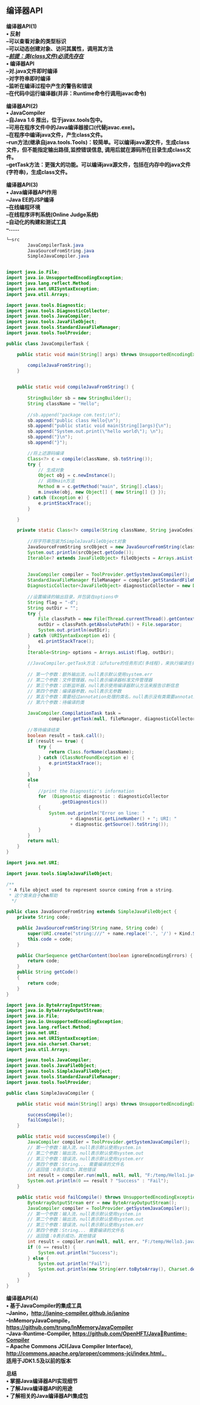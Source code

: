 ## 编译器API

**编译器API(1)**  
**• 反射**  
**–可以查看对象的类型标识**  
**–可以动态创建对象、访问其属性，调用其方法**  
**–<u>*前提：类(class文件)必须先存在*</u>**  
**• 编译器API**  
**–对.java文件即时编译**  
**–对字符串即时编译**  
**–监听在编译过程中产生的警告和错误**  
**–在代码中运行编译器(并非：Runtime命令行调用javac命令)**  



**编译器API(2)**  
**• JavaCompiler**  
**–自Java 1.6 推出，位于javax.tools包中。**  
**–可用在程序文件中的Java编译器接口(代替javac.exe)。**  
**–在程序中编译java文件，产生class文件。**  
**–run方法(继承自java.tools.Tools)：较简单。可以编译java源文件，生成class文件，但不能指定输出路径,监控错误信息, 调用后就在源码所在目录生成class文件。**  
**–getTask方法：更强大的功能。可以编译java源文件，包括在内存中的java文件(字符串)，生成class文件。**  



**编译器API(3)**  
**• Java编译器API作用**  
**–Java EE的JSP编译**  
**–在线编程环境**  
**–在线程序评判系统(Online Judge系统)**  
**–自动化的构建和测试工具**  
**–……**  



```java
└─src
        JavaCompilerTask.java
        JavaSourceFromString.java
        SimpleJavaCompiler.java
```

```java

import java.io.File;
import java.io.UnsupportedEncodingException;
import java.lang.reflect.Method;
import java.net.URISyntaxException;
import java.util.Arrays;

import javax.tools.Diagnostic;
import javax.tools.DiagnosticCollector;
import javax.tools.JavaCompiler;
import javax.tools.JavaFileObject;
import javax.tools.StandardJavaFileManager;
import javax.tools.ToolProvider;

public class JavaCompilerTask {

	public static void main(String[] args) throws UnsupportedEncodingException {

		compileJavaFromString();
	}

	
	public static void compileJavaFromString() {
		
		StringBuilder sb = new StringBuilder();
		String className = "Hello";
		
		//sb.append("package com.test;\n");
		sb.append("public class Hello{\n");
		sb.append("public static void main(String[]args){\n");
		sb.append("System.out.print(\"hello world\"); \n");
		sb.append("}\n");
		sb.append("}");

		//将上述源码编译
		Class<?> c = compile(className, sb.toString());
		try {
			// 生成对象
			Object obj = c.newInstance();
			// 调用main方法
			Method m = c.getMethod("main", String[].class);
			m.invoke(obj, new Object[] { new String[] {} });
		} catch (Exception e) {
			e.printStackTrace();
		}

	}

	private static Class<?> compile(String className, String javaCodes) {
		
		//将字符串包装为SimpleJavaFileObject对象
		JavaSourceFromString srcObject = new JavaSourceFromString(className, javaCodes);		
		System.out.println(srcObject.getCode());
		Iterable<? extends JavaFileObject> fileObjects = Arrays.asList(srcObject);
		
		
		JavaCompiler compiler = ToolProvider.getSystemJavaCompiler();
		StandardJavaFileManager fileManager = compiler.getStandardFileManager(null, null, null);
		DiagnosticCollector<JavaFileObject> diagnosticCollector = new DiagnosticCollector<JavaFileObject>();  
		
		//设置编译的输出目录，并包装在options中
		String flag = "-d";
		String outDir = "";
		try {
			File classPath = new File(Thread.currentThread().getContextClassLoader().getResource("").toURI());
			outDir = classPath.getAbsolutePath() + File.separator;
			System.out.println(outDir);
		} catch (URISyntaxException e1) {
			e1.printStackTrace();
		}		
		Iterable<String> options = Arrays.asList(flag, outDir);
		
		//JavaCompiler.getTask方法：以future的任务形式(多线程)，来执行编译任务
		
		// 第一个参数：额外输出流，null表示默认使用system.err
		// 第二个参数：文件管理器，null表示编译器标准文件管理器
		// 第三个参数：诊断监听器，null表示使用编译器默认方法来报告诊断信息
		// 第四个参数：编译器参数，null表示无参数
		// 第五个参数：需要经过annotation处理的类名，null表示没有类需要annotation处理
		// 第六个参数：待编译的类
		
		JavaCompiler.CompilationTask task = 
				compiler.getTask(null, fileManager, diagnosticCollector, options, null, fileObjects);
		
		//等待编译结束
		boolean result = task.call();
		if (result == true) {
			try {
				return Class.forName(className);
			} catch (ClassNotFoundException e) {
				e.printStackTrace();
			}
		}
		else			
		{
			//print the Diagnostic's information   
            for  (Diagnostic diagnostic : diagnosticCollector  
                    .getDiagnostics())  
            {  
                System.out.println("Error on line: "   
                        + diagnostic.getLineNumber() + "; URI: "   
                        + diagnostic.getSource().toString());  
            }  
		}
		return null;
	}
}
```

```java
import java.net.URI;

import javax.tools.SimpleJavaFileObject;

/**
 * A file object used to represent source coming from a string.
 * 这个类来自于chm帮助
  */

public class JavaSourceFromString extends SimpleJavaFileObject {
	private String code;

	public JavaSourceFromString(String name, String code) {
		super(URI.create("string:///" + name.replace('.', '/') + Kind.SOURCE.extension), Kind.SOURCE);
		this.code = code;
	}

	public CharSequence getCharContent(boolean ignoreEncodingErrors) {
		return code;
	}
	public String getCode()
	{
		return code;
	}
}
```

```java
import java.io.ByteArrayInputStream;
import java.io.ByteArrayOutputStream;
import java.io.File;
import java.io.UnsupportedEncodingException;
import java.lang.reflect.Method;
import java.net.URI;
import java.net.URISyntaxException;
import java.nio.charset.Charset;
import java.util.Arrays;

import javax.tools.JavaCompiler;
import javax.tools.JavaFileObject;
import javax.tools.SimpleJavaFileObject;
import javax.tools.StandardJavaFileManager;
import javax.tools.ToolProvider;

public class SimpleJavaCompiler {

	public static void main(String[] args) throws UnsupportedEncodingException {

		successCompile();
		failCompile();
	}

	public static void successCompile() {
		JavaCompiler compiler = ToolProvider.getSystemJavaCompiler();
		// 第一个参数：输入流，null表示默认使用system.in
		// 第二个参数：输出流，null表示默认使用system.out
		// 第三个参数：错误流，null表示默认使用system.err
		// 第四个参数：String... 需要编译的文件名
		// 返回值：0表示成功，其他错误
		int result = compiler.run(null, null, null, "F:/temp/Hello1.java", "F:/temp/Hello2.java");
		System.out.println(0 == result ? "Success" : "Fail");
	}

	public static void failCompile() throws UnsupportedEncodingException {
		ByteArrayOutputStream err = new ByteArrayOutputStream();
		JavaCompiler compiler = ToolProvider.getSystemJavaCompiler();
		// 第一个参数：输入流，null表示默认使用system.in
		// 第二个参数：输出流，null表示默认使用system.out
		// 第三个参数：错误流，null表示默认使用system.err
		// 第四个参数：String... 需要编译的文件名
		// 返回值：0表示成功，其他错误
		int result = compiler.run(null, null, err, "F:/temp/Hello3.java");
		if (0 == result) {
			System.out.println("Success");
		} else {
			System.out.println("Fail");
			System.out.println(new String(err.toByteArray(), Charset.defaultCharset().toString()));
		}
	}
}
```



**编译器API(4)**  
**• 基于JavaCompiler的集成工具**  
**–Janino，http://janino-compiler.github.io/janino**  
**–InMemoryJavaCompile，**  
**https://github.com/trung/InMemoryJavaCompiler**  
**–Java-Runtime-Compiler, https://github.com/OpenHFT/JavaRuntime-Compiler**  
**– Apache Commons JCI(Java Compiler Interface),**   
**http://commons.apache.org/proper/commons-jci/index.html，**  
**适用于JDK1.5及以前的版本**  



**总结**  
**• 掌握Java编译器API实现细节**  
**• 了解Java编译器API的用途**  
**• 了解相关的Java编译器API集成包**  

